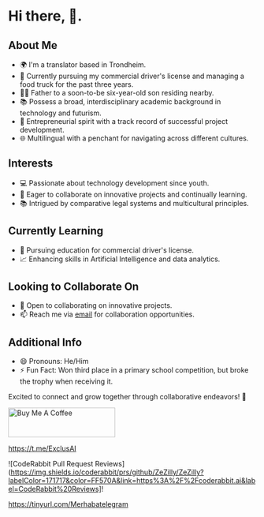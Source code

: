 # Hi there, 👋.        


## About Me


- 🌍 I'm a translator based in Trondheim.
- 🚚 Currently pursuing my commercial driver's license and managing a food truck for the past three years.
- 👨‍👦 Father to a soon-to-be six-year-old son residing nearby.
- 📚 Possess a broad, interdisciplinary academic background in technology and futurism.
- 💼 Entrepreneurial spirit with a track record of successful project development.
- 🌐 Multilingual with a penchant for navigating across different cultures.


## Interests


- 💻 Passionate about technology development since youth.
- 🌱 Eager to collaborate on innovative projects and continually learning.
- 📚 Intrigued by comparative legal systems and multicultural principles.


## Currently Learning


- 🚚 Pursuing education for commercial driver's license.
- 📈 Enhancing skills in Artificial Intelligence and data analytics.


## Looking to Collaborate On


- 🤝 Open to collaborating on innovative projects.
- 📫 Reach me via [email](mzogz@hotmail.com) for collaboration opportunities.


## Additional Info


- 😄 Pronouns: He/Him
- ⚡ Fun Fact: Won third place in a primary school competition, but broke the trophy when receiving it.



 Excited to connect and grow together through collaborative endeavors! 🚀




 <a href="https://www.buymeacoffee.com/mehmetzekih" target="_blank"><img src="https://cdn.buymeacoffee.com/buttons/v2/default-yellow.png" alt="Buy Me A Coffee" style="height: 60px !important;width: 217px !important;" ></a>



   https://t.me/ExclusAI


 ![CodeRabbit Pull Request Reviews](https://img.shields.io/coderabbit/prs/github/ZeZilly/ZeZilly?labelColor=171717&color=FF570A&link=https%3A%2F%2Fcoderabbit.ai&label=CodeRabbit%20Reviews]!


                                                                                
                                                            
 
 https://tinyurl.com/Merhabatelegram